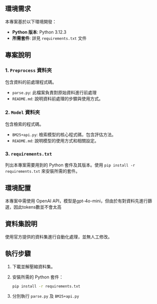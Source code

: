 
## 環境需求

本專案基於以下環境開發：

- **Python 版本**: Python 3.12.3
- **所需套件**: 詳見 `requirements.txt` 文件

## 專案說明

### 1. `Preprocess` 資料夾
包含資料的前處理程式碼。

- `parse.py`: 此檔案負責對原始資料進行前處理
- `README.md`: 說明資料前處理的步驟與使用方式。

### 2. `Model` 資料夾
包含檢索的程式碼。

- `BM25+api.py`: 檢索模型的核心程式碼，包含評估方法。
- `README.md`: 說明模型的使用方式和相關設定。

### 3. `requirements.txt`
列出本專案需要用到的 Python 套件及其版本。使用 `pip install -r requirements.txt` 來安裝所需的套件。

## 環境配置

本專案中需使用 OpenAI API，模型是gpt-4o-mini，但由於有對資料先進行篩選，因此tokens數並不會太高

## 資料集說明

使用官方提供的資料集進行自動化處理，並無人工修改。

## 執行步驟

1. 下載並解壓縮資料集。
2. 安裝所需的 Python 套件：

    ```bash
    pip install -r requirements.txt
    ```
3. 分別執行 `parse.py` 及 `BM25+api.py`
